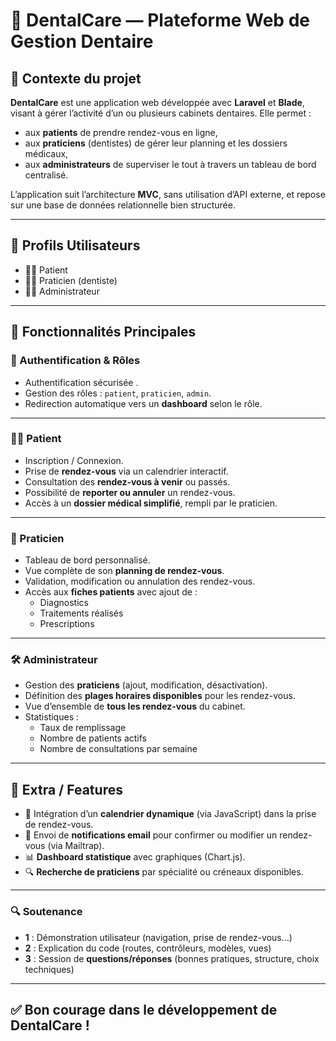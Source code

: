 # 🦷 DentalCare — Plateforme Web de Gestion Dentaire

## 📘 Contexte du projet

**DentalCare** est une application web développée avec **Laravel** et **Blade**, visant à gérer l’activité d’un ou plusieurs cabinets dentaires. Elle permet :

- aux **patients** de prendre rendez-vous en ligne,
- aux **praticiens** (dentistes) de gérer leur planning et les dossiers médicaux,
- aux **administrateurs** de superviser le tout à travers un tableau de bord centralisé.

L’application suit l’architecture **MVC**, sans utilisation d’API externe, et repose sur une base de données relationnelle bien structurée.

---

## 👥 Profils Utilisateurs

- 🧑‍🦱 Patient  
- 🧑‍⚕️ Praticien (dentiste)  
- 🧑‍💼 Administrateur  

---

## 🧩 Fonctionnalités Principales

### 🔐 Authentification & Rôles

- Authentification sécurisée .
- Gestion des rôles : `patient`, `praticien`, `admin`.
- Redirection automatique vers un **dashboard** selon le rôle.

---

### 👨‍⚕️ Patient

- Inscription / Connexion.
- Prise de **rendez-vous** via un calendrier interactif.
- Consultation des **rendez-vous à venir** ou passés.
- Possibilité de **reporter ou annuler** un rendez-vous.
- Accès à un **dossier médical simplifié**, rempli par le praticien.

---

### 🦷 Praticien

- Tableau de bord personnalisé.
- Vue complète de son **planning de rendez-vous**.
- Validation, modification ou annulation des rendez-vous.
- Accès aux **fiches patients** avec ajout de :
  - Diagnostics
  - Traitements réalisés
  - Prescriptions

---

### 🛠️ Administrateur

- Gestion des **praticiens** (ajout, modification, désactivation).
- Définition des **plages horaires disponibles** pour les rendez-vous.
- Vue d’ensemble de **tous les rendez-vous** du cabinet.
- Statistiques :
  - Taux de remplissage
  - Nombre de patients actifs
  - Nombre de consultations par semaine

---

## 🧪 Extra / Features

- 📅 Intégration d’un **calendrier dynamique** (via JavaScript) dans la prise de rendez-vous.
- 📧 Envoi de **notifications email** pour confirmer ou modifier un rendez-vous (via Mailtrap).
- 📊 **Dashboard statistique** avec graphiques (Chart.js).
- 🔍 **Recherche de praticiens** par spécialité ou créneaux disponibles.

---


### 🔍 Soutenance

- **1** : Démonstration utilisateur (navigation, prise de rendez-vous…)
- **2** : Explication du code (routes, contrôleurs, modèles, vues)
- **3** : Session de **questions/réponses** (bonnes pratiques, structure, choix techniques)

---

## ✅ Bon courage dans le développement de DentalCare !
